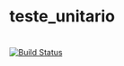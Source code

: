 # teste_unitario
#
[![Build Status](https://travis-ci.com/ph0980/teste_unitario.svg?branch=master)](https://travis-ci.com/ph0980/teste_unitario)
